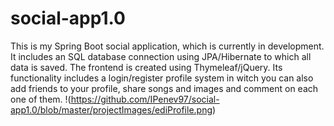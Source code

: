 # social-app1.0
This is my Spring Boot social application, which is currently in development. It includes an SQL database connection using JPA/Hibernate to which all data is saved. The frontend is created using Thymeleaf/jQuery. Its functionality includes a login/register profile system in witch you can also add friends to your  profile, share songs and images and comment on each one of them.
!(https://github.com/IPenev97/social-app1.0/blob/master/projectImages/ediProfile.png)
